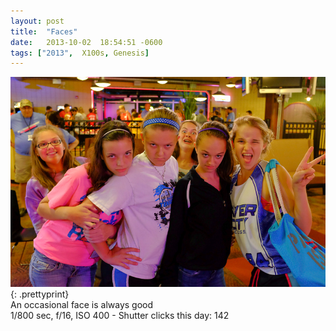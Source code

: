 ```yaml
---
layout: post
title:  "Faces"
date:   2013-10-02  18:54:51 -0600
tags: ["2013",  X100s, Genesis]
---
```

![:title](/images/2013/2013_1002_DSCF8760.jpg)
{: .prettyprint}  
An occasional face is always good  
1/800 sec, f/16, ISO 400 - Shutter clicks this day: 142